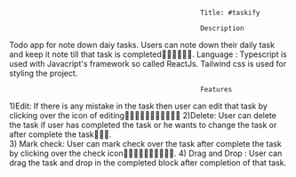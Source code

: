                                                     Title: #taskify
                                                    
                                                    Description
Todo app for note down daiy tasks. Users can note down their daily task and keep it note till that task is completed🎈🎈🎈🎈🎈🎈.
Language : Typescript is used with Javacript's framework so called ReactJs. Tailwind css is used for styling the project.

                                                    Features
1)Edit: If there is any mistake in the task then user can edit that task by clicking over the icon of editing🎈🎈🎈🎈🎈🎈🎈🎈🎈🎈🎈         2)Delete: User can delete the task if user has completed the task or he wants to change the task or after complete the task🎈🎈🎈.      
3) Mark check: User can mark check over the task after complete the task by clicking over the check icon🎈🎈🎈🎈🎈🎈🎈🎈🎈🎈.
4) Drag and Drop : User can drag the task and drop in the completed block after completion of that task.
                                                  
